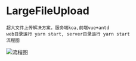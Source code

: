 # LargeFileUpload
    超大文件上传解决方案，服务端koa,前端vue+antd
    web目录运行 yarn start, server目录运行 yarn start
    流程图
![流程图](https://picabstract-preview-ftn.weiyun.com/ftn_pic_abs_v3/aa1ce0b68d127a537896c8ec588475abfc170560262908378ab98ec5c755933983f57d0b598c43cdcf0513a55499f313?pictype=scale&from=30113&version=3.3.3.3&uin=1006452606&fname=%E8%B6%85%E5%A4%A7%E6%96%87%E4%BB%B6%E4%B8%8A%E4%BC%A0.png&size=750)
    
